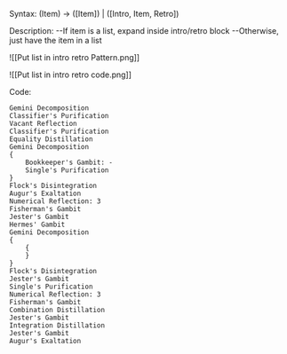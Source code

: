 Syntax:
(Item) -> (\[Item]) | (\[Intro, Item, Retro])

Description:
\--If item is a list, expand inside intro/retro block
\--Otherwise, just have the item in a list

![[Put list in intro retro Pattern.png]]

![[Put list in intro retro code.png]]

Code:
```
Gemini Decomposition
Classifier's Purification
Vacant Reflection
Classifier's Purification
Equality Distillation
Gemini Decomposition
{
	Bookkeeper's Gambit: -
	Single's Purification
}
Flock's Disintegration
Augur's Exaltation
Numerical Reflection: 3
Fisherman's Gambit
Jester's Gambit
Hermes' Gambit
Gemini Decomposition
{
	{
	}
}
Flock's Disintegration
Jester's Gambit
Single's Purification
Numerical Reflection: 3
Fisherman's Gambit
Combination Distillation
Jester's Gambit
Integration Distillation
Jester's Gambit
Augur's Exaltation
```
